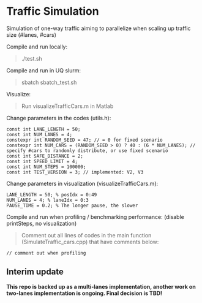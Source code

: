 # Traffic Simulation

Simulation of one-way traffic aiming to parallelize when scaling up traffic size (#lanes, #cars)

Compile and run locally:

> ./test.sh

Compile and run in UQ slurm:

> sbatch sbatch_test.sh

Visualize:

> Run visualizeTrafficCars.m in Matlab

Change parameters in the codes (utils.h):

```
const int LANE_LENGTH = 50;
const int NUM_LANES = 4;
constexpr int RANDOM_SEED = 47; // = 0 for fixed scenario
constexpr int NUM_CARS = (RANDOM_SEED > 0) ? 40 : (6 * NUM_LANES); // specify #cars to randomly distribute, or use fixed scenario
const int SAFE_DISTANCE = 2;
const int SPEED_LIMIT = 4;
const int NUM_STEPS = 100000;
const int TEST_VERSION = 3; // implemented: V2, V3
```

Change parameters in visualization (visualizeTrafficCars.m):

```
LANE_LENGTH = 50; % posIdx = 0:49
NUM_LANES = 4; % laneIdx = 0:3
PAUSE_TIME = 0.2; % The longer pause, the slower
```

Compile and run when profiling / benchmarking performance: (disable printSteps, no visualization)

> Comment out all lines of codes in the main function (SimulateTraffic_cars.cpp) that have comments below:

```
// comment out when profiling
```



## Interim update

__This repo is backed up as a multi-lanes implementation, another work on two-lanes implementation is ongoing. Final decision is TBD!__
